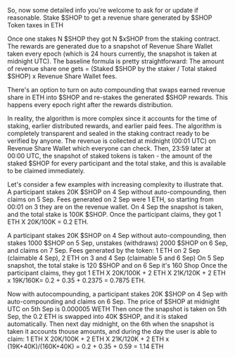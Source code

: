 So, now some detailed info you're welcome to ask for or update if reasonable.
Stake $SHOP to get a revenue share generated by $SHOP Token taxes in ETH

Once one stakes N $SHOP they got N $xSHOP from the staking contract.
The rewards are generated due to a snapshot of Revenue Share Wallet taken every epoch (which is 24 hours currently, the snapshot is taken at midnight UTC).
The baseline formula is pretty straightforward:
The amount of revenue share one gets = (Staked $SHOP by the staker / Total staked $SHOP) x Revenue Share Wallet fees.

There's an option to turn on auto compounding that swaps earned revenue share in ETH into $SHOP and re-stakes the generated $SHOP rewards. This happens every epoch right after the rewards distribution.

In reality, the algorithm is more complex since it accounts for the time of staking, earlier distributed rewards, and earlier paid fees.
The algorithm is completely transparent and sealed in the staking contract ready to be verified by anyone.
The revenue is collected at midnight (00:01  UTC) on Revenue Share Wallet which everyone can check.
Then, 23:59 later at 00:00 UTC, the snapshot of staked tokens is taken - the amount of the staked $SHOP for every participant and the total stake, and this is available to be claimed immediately.

Let's consider a few examples with increasing complexity to illustrate that.
A participant stakes 20K $SHOP on 4 Sep without auto-compounding, then claims on 5 Sep.
Fees generated on 2 Sep were 1 ETH, so starting from 00:01 on 3 they are on the revenue wallet.
On 4 Sep the snapshot is taken, and the total stake is 100K $SHOP.
Once the participant claims, they got 1 ETH X 20K/100K = 0.2 ETH.

A participant stakes 20K $SHOP on 4 Sep without auto-compounding, then stakes 1000 $SHOP on 5 Sep, unstakes (withdraws) 2000 $SHOP on 6 Sep, and claims on 7 Sep.
Fees generated by the token: 1 ETH on 2 Sep (claimable 4 Sep), 2 ETH on 3 and 4 Sep (claimable 5 and 6 Sep)
On 5 Sep snapshot, the total stake is 120 $SHOP and on 6 Sep it's 160 Shop
Once the participant claims, they got 1 ETH X 20K/100K + 2 ETH X 21K/120K  + 2 ETH x 19K/160K= 0.2 + 0.35 + 0.2375 = 0.7875 ETH.

Now with autocompounding, a participant stakes 20K $SHOP on 4 Sep with auto-compounding and claims on 6 Sep.
The price of $SHOP at midnight UTC on 5th Sep is 0.000005 WETH
Then once the snapshot is taken on 5th Sep, the 0.2 ETH is swapped into 40K $SHOP,  and it is staked automatically.
Then next day midnight, on the 6th when the snapshot is taken it accounts thouse amounts, and during the day the user is able to  claim:
1 ETH X 20K/100K + 2 ETH X 21K/120K +  2 ETH x (19K+40K)/(160K+40K) =  0.2 + 0.35 + 0.59 =  1.14 ETH
